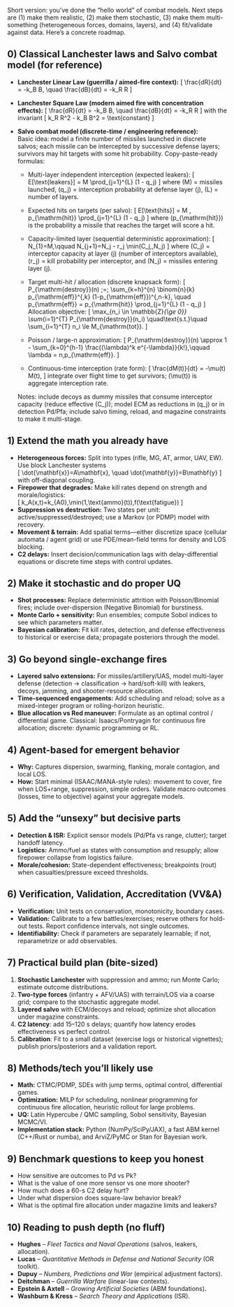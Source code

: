 Short version: you’ve done the “hello world” of combat models. Next steps are (1) make them realistic, (2) make them stochastic, (3) make them multi-something (heterogeneous forces, domains, layers), and (4) fit/validate against data. Here’s a concrete roadmap.

## 0) Classical Lanchester laws and Salvo combat model (for reference)
- **Lanchester Linear Law (guerrilla / aimed-fire context):**
  \[
  \frac{dR}{dt} = -k_B B, \quad \frac{dB}{dt} = -k_R R
  \]

- **Lanchester Square Law (modern aimed fire with concentration effects):**
  \[
  \frac{dR}{dt} = -k_B B, \quad \frac{dB}{dt} = -k_R R
  \]
  with the invariant
  \[
  k_R R^2 - k_B B^2 = \text{constant}
  \]

- **Salvo combat model (discrete-time / engineering reference):**  
  Basic idea: model a finite number of missiles launched in discrete salvos; each missile can be intercepted by successive defense layers; survivors may hit targets with some hit probability. Copy-paste-ready formulas:

  - Multi-layer independent interception (expected leakers):
    \[
    E[\text{leakers}] = M \prod_{j=1}^{L} (1 - q_j)
    \]
    where \(M\) = missiles launched, \(q_j\) = interception probability at defense layer \(j\), \(L\) = number of layers.

  - Expected hits on targets (per salvo):
    \[
    E[\text{hits}] = M \, p_{\mathrm{hit}} \prod_{j=1}^{L} (1 - q_j)
    \]
    where \(p_{\mathrm{hit}}\) is the probability a missile that reaches the target will score a hit.

  - Capacity-limited layer (sequential deterministic approximation):
    \[
    N_{1}=M,\qquad N_{j+1}=N_j - r_j \min(C_j,\,N_j)
    \]
    where \(C_j\) = interceptor capacity at layer \(j\) (number of interceptors available), \(r_j\) = kill probability per interceptor, and \(N_j\) = missiles entering layer \(j\).

  - Target multi-hit / allocation (discrete knapsack form):
    \[
    P_{\mathrm{destroy}}(n) \;=\; \sum_{k=h}^{n} \binom{n}{k} p_{\mathrm{eff}}^{\,k} (1-p_{\mathrm{eff}})^{\,n-k},
    \quad
    p_{\mathrm{eff}} = p_{\mathrm{hit}} \prod_{j=1}^{L} (1 - q_j)
    \]
    Allocation objective:
    \[
    \max_{n_i \in \mathbb{Z}_{\ge 0}} \sum_{i=1}^{T} P_{\mathrm{destroy}}(n_i)
    \quad\text{s.t.}\quad \sum_{i=1}^{T} n_i \le M_{\mathrm{tot}}.
    \]

  - Poisson / large-n approximation:
    \[
    P_{\mathrm{destroy}}(n) \approx 1 - \sum_{k=0}^{h-1} \frac{(\lambda)^k e^{-\lambda}}{k!},\qquad \lambda = n\,p_{\mathrm{eff}}.
    \]

  - Continuous-time interception (rate form):
    \[
    \frac{dM(t)}{dt} = -\mu(t) M(t),
    \]
    integrate over flight time to get survivors; \(\mu(t)\) is aggregate interception rate.

  Notes: include decoys as dummy missiles that consume interceptor capacity (reduce effective \(C_j\)); model ECM as reductions in \(q_j\) or in detection Pd/Pfa; include salvo timing, reload, and magazine constraints to make it multi-stage.

## 1) Extend the math you already have
- **Heterogeneous forces:** Split into types (rifle, MG, AT, armor, UAV, EW). Use block Lanchester systems  
  \[
  \dot{\mathbf{x}}=A\mathbf{x}, \quad \dot{\mathbf{y}}=B\mathbf{y}
  \]  
  with off-diagonal coupling.  
- **Firepower that degrades:** Make kill rates depend on strength and morale/logistics:  
  \[
  k_A(x,t)=k_{A0}\,\min(1,\text{ammo}(t))\,f(\text{fatigue})
  \]  
- **Suppression vs destruction:** Two states per unit: active/suppressed/destroyed; use a Markov (or PDMP) model with recovery.  
- **Movement & terrain:** Add spatial terms—either discretize space (cellular automata / agent grid) or use PDE/mean-field terms for density and LOS blocking.  
- **C2 delays:** Insert decision/communication lags with delay-differential equations or discrete time steps with control updates.

## 2) Make it stochastic and do proper UQ
- **Shot processes:** Replace deterministic attrition with Poisson/Binomial fires; include over-dispersion (Negative Binomial) for burstiness.  
- **Monte Carlo + sensitivity:** Run ensembles; compute Sobol indices to see which parameters matter.  
- **Bayesian calibration:** Fit kill rates, detection, and defense effectiveness to historical or exercise data; propagate posteriors through the model.

## 3) Go beyond single-exchange fires
- **Layered salvo extensions:** For missiles/artillery/UAS, model multi-layer defense (detection → classification → hard/soft-kill) with leakers, decoys, jamming, and shooter-resource allocation.  
- **Time-sequenced engagements:** Add scheduling and reload; solve as a mixed-integer program or rolling-horizon heuristic.  
- **Blue allocation vs Red maneuver:** Formulate as an optimal control / differential game. Classical: Isaacs/Pontryagin for continuous fire allocation; discrete: dynamic programming or RL.

## 4) Agent-based for emergent behavior
- **Why:** Captures dispersion, swarming, flanking, morale contagion, and local LOS.  
- **How:** Start minimal (ISAAC/MANA-style rules): movement to cover, fire when LOS+range, suppression, simple orders. Validate macro outcomes (losses, time to objective) against your aggregate models.

## 5) Add the “unsexy” but decisive parts
- **Detection & ISR:** Explicit sensor models (Pd/Pfa vs range, clutter); target handoff latency.  
- **Logistics:** Ammo/fuel as states with consumption and resupply; allow firepower collapse from logistics failure.  
- **Morale/cohesion:** State-dependent effectiveness; breakpoints (rout) when casualties/pressure exceed thresholds.

## 6) Verification, Validation, Accreditation (VV&A)
- **Verification:** Unit tests on conservation, monotonicity, boundary cases.  
- **Validation:** Calibrate to a few battles/exercises; reserve others for hold-out tests. Report confidence intervals, not single outcomes.  
- **Identifiability:** Check if parameters are separately learnable; if not, reparametrize or add observables.

## 7) Practical build plan (bite-sized)
1. **Stochastic Lanchester** with suppression and ammo; run Monte Carlo; estimate outcome distributions.  
2. **Two-type forces** (infantry + AFV/UAS) with terrain/LOS via a coarse grid; compare to the stochastic aggregate model.  
3. **Layered salvo** with ECM/decoys and reload; optimize shot allocation under magazine constraints.  
4. **C2 latency**: add 15–120 s delays; quantify how latency erodes effectiveness vs perfect control.  
5. **Calibration**: Fit to a small dataset (exercise logs or historical vignettes); publish priors/posteriors and a validation report.

## 8) Methods/tech you’ll likely use
- **Math:** CTMC/PDMP, SDEs with jump terms, optimal control, differential games.  
- **Optimization:** MILP for scheduling, nonlinear programming for continuous fire allocation, heuristic rollout for large problems.  
- **UQ:** Latin Hypercube / QMC sampling, Sobol sensitivity, Bayesian MCMC/VI.  
- **Implementation stack:** Python (NumPy/SciPy/JAX), a fast ABM kernel (C++/Rust or numba), and ArviZ/PyMC or Stan for Bayesian work.

## 9) Benchmark questions to keep you honest
- How sensitive are outcomes to Pd vs Pk?  
- What is the value of one more sensor vs one more shooter?  
- How much does a 60-s C2 delay hurt?  
- Under what dispersion does square-law behavior break?  
- What is the optimal fire allocation under magazine limits and leakers?

## 10) Reading to push depth (no fluff)
- **Hughes** – *Fleet Tactics and Naval Operations* (salvos, leakers, allocation).  
- **Lucas** – *Quantitative Methods in Defense and National Security* (OR toolkit).  
- **Dupuy** – *Numbers, Predictions and War* (empirical adjustment factors).  
- **Deitchman** – *Guerrilla Warfare* (linear-law contexts).  
- **Epstein & Axtell** – *Growing Artificial Societies* (ABM foundations).  
- **Washburn & Kress** – *Search Theory and Applications* (ISR).
